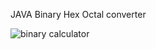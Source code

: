 JAVA Binary Hex Octal converter<br>

![binary calculator](https://user-images.githubusercontent.com/17005432/38930888-514e8108-4309-11e8-83dc-11f062f2551a.PNG)
